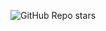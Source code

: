 ![GitHub Repo stars](https://img.shields.io/github/stars/Arerpriyanka/M1_scientific-calculator-?style=flat-square)

